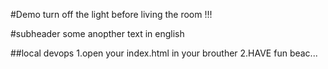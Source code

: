 #Demo
turn off the light before living the room !!!

#subheader
some anopther text in english 

##local devops
1.open your index.html in your brouther 
2.HAVE fun beac...